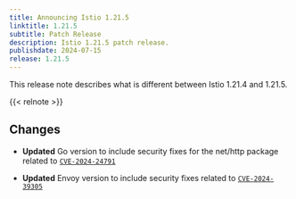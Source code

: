 ```yaml
---
title: Announcing Istio 1.21.5
linktitle: 1.21.5
subtitle: Patch Release
description: Istio 1.21.5 patch release.
publishdate: 2024-07-15
release: 1.21.5
---
```


This release note describes what is different between Istio 1.21.4 and 1.21.5.

{{< relnote >}}

## Changes

- **Updated** Go version to include security fixes for the net/http package related to [`CVE-2024-24791`](https://nvd.nist.gov/vuln/detail/CVE-2024-24791)

- **Updated** Envoy version to include security fixes related to [`CVE-2024-39305`](https://github.com/envoyproxy/envoy/security/advisories/GHSA-fp35-g349-h66f)
